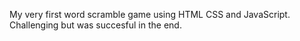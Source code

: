 My very first word scramble game using HTML CSS and JavaScript. Challenging but was succesful in the end. 
